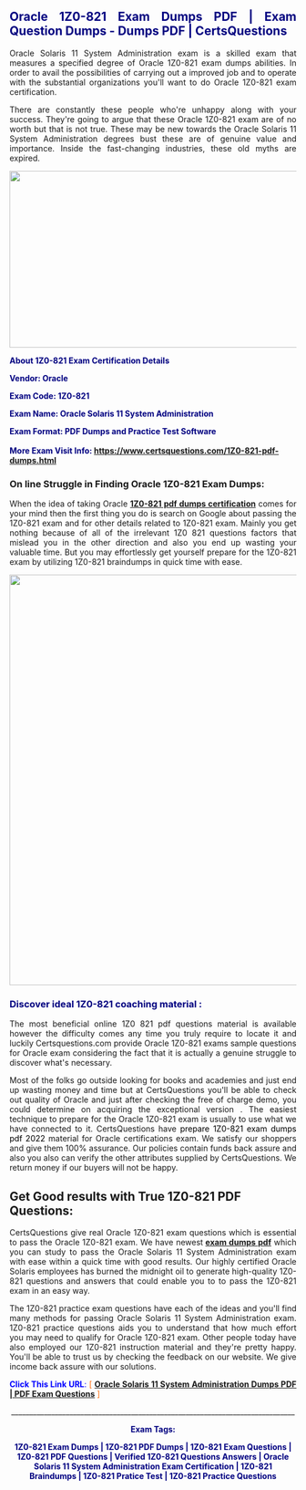 <h2 style="text-align: justify;"><span style="color: #000080;">Oracle 1Z0-821 Exam Dumps PDF | Exam Question Dumps - Dumps PDF | CertsQuestions</span></h2>
<p style="text-align: justify;">Oracle Solaris 11 System Administration exam is a skilled exam that measures a specified degree of Oracle  1Z0-821 exam dumps abilities. In order to avail the possibilities of carrying out a improved job and to operate with the substantial organizations you'll want to do Oracle 1Z0-821 exam certification.</p>
<p style="text-align: justify;">There are constantly these people who're unhappy along with your success. They're going to argue that these Oracle  1Z0-821 exam are of no worth but that is not true. These may be new towards the Oracle Solaris 11 System Administration degrees bust these are of genuine value and importance. Inside the fast-changing industries, these old myths are expired.</p>
<p><img style="display: block; margin-left: auto; margin-right: auto;" src="https://i.imgur.com/eaP4ae9.png" width="840" height="310" /></p>
<p><span style="color: #000080;"><strong>About 1Z0-821 Exam Certification Details</strong></span></p>
<p><span style="color: #000080;"><strong>Vendor: Oracle<br /></strong></span></p>
<p><span style="color: #000080;"><strong>Exam Code: 1Z0-821</strong></span></p>
<p><span style="color: #000080;"><strong>Exam Name: Oracle Solaris 11 System Administration</strong></span></p>
<p><span style="color: #000080;"><strong>Exam Format: PDF Dumps and Practice Test Software<br /><br />More Exam Visit Info: <span style="color: #ff6600;"><a href="https://www.certsquestions.com/1Z0-821-pdf-dumps.html">https://www.certsquestions.com/1Z0-821-pdf-dumps.html</a></span></strong></span></p>
<h3>On line Struggle in Finding Oracle 1Z0-821 Exam Dumps:</h3>
<p style="text-align: justify;">When the idea of taking Oracle <a href="https://www.certsquestions.com/1Z0-821-pdf-dumps.html"><strong> 1Z0-821 pdf dumps certification</strong></a> comes for your mind then the first thing you do is search on Google about passing the 1Z0-821 exam and for other details related to 1Z0-821 exam. Mainly you get nothing because of all of the irrelevant 1Z0 821 questions factors that mislead you in the other direction and also you end up wasting your valuable time. But you may effortlessly get yourself prepare for the 1Z0-821 exam by utilizing 1Z0-821 braindumps in quick time with ease.</p>
<p><a href="https://www.certsquestions.com/1Z0-821-pdf-dumps.html"><img style="display: block; margin-left: auto; margin-right: auto;" src="https://i.imgur.com/pxhoKQ2.png" width="720" /></a></p>
<h3><span style="color: #000080;">Discover ideal  1Z0-821 coaching material :</span></h3>
<p style="text-align: justify;">The most beneficial online 1Z0 821 pdf questions material is available however the difficulty comes any time you truly require to locate it and luckily Certsquestions.com provide Oracle 1Z0-821 exams sample questions for Oracle  exam considering the fact that it is actually a genuine struggle to discover what's necessary.</p>
<p style="text-align: justify;">Most of the folks go outside looking for books and academies and just end up wasting money and time but at CertsQuestions you'll be able to check out quality of Oracle  and just after checking the free of charge demo, you could determine on acquiring the exceptional version . The easiest technique to prepare for the Oracle 1Z0-821 exam is usually to use what we have connected to it. CertsQuestions have <span style="color: #000000;">prepare 1Z0-821 exam dumps pdf 2022</span> material for Oracle certifications exam. We satisfy our shoppers and give them 100% assurance. Our policies contain funds back assure and also you also can verify the other attributes supplied by CertsQuestions. We return money if our buyers will not be happy.</p>
<h2>Get Good results with True 1Z0-821 PDF Questions:</h2>
<p style="text-align: justify;">CertsQuestions give real Oracle 1Z0-821 exam questions which is essential to pass the Oracle  1Z0-821 exam. We have newest<strong>&nbsp;<a href="https://www.certsquestions.com/">exam dumps pdf</a></strong>&nbsp;which you can study to pass the Oracle Solaris 11 System Administration exam with ease within a quick time with good results. Our highly certified Oracle Solaris employees has burned the midnight oil to generate high-quality 1Z0-821 questions and answers that could enable you to to pass the 1Z0-821 exam in an easy way.</p>
<p style="text-align: justify;">The 1Z0-821 practice exam questions have each of the ideas and you'll find many methods for passing Oracle Solaris 11 System Administration exam. 1Z0-821 practice questions aids you to understand that how much effort you may need to qualify for Oracle  1Z0-821 exam. Other people today have also employed our 1Z0-821 instruction material and they're pretty happy. You'll be able to trust us by checking the feedback on our website. We give income back assure with our solutions.</p>
<p style="text-align: justify;"><span style="color: #0000ff;"><strong>Click This Link URL</strong>:</span> <span style="color: #ff6600;">[ <strong><a href="https://www.certsquestions.com/oracle-solaris-certification.html">Oracle Solaris 11 System Administration Dumps PDF | PDF Exam Questions</a></strong> ]</span></p>
<p style="text-align: center;">______________________________________________________________________________</p>
<p style="text-align: center;"><span style="color: #000080;"><strong>Exam Tags:</strong></span></p>
<p style="text-align: center;"><span style="color: #000080;"><strong>1Z0-821 Exam Dumps | 1Z0-821 PDF Dumps | 1Z0-821 Exam Questions | 1Z0-821 PDF Questions | Verified 1Z0-821 Questions Answers | Oracle Solaris 11 System Administration Exam Certification | 1Z0-821 Braindumps | 1Z0-821 Pratice Test | 1Z0-821 Practice Questions</strong></span></p>
